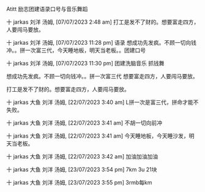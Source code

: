 Atitt 励志团建语录口号与音乐舞蹈


十 jarkas 刘洋 汤姆, [07/07/2023 2:48 am]
打工是发不了财的。想要富走四方，人要闯马要放。

十 jarkas 刘洋 汤姆, [07/07/2023 11:28 pm]
语录  想成功先发疯。不顾一切向钱冲。。拼一次富三代，今天睡地板，明天当老板。。团建口号

十 jarkas 刘洋 汤姆, [07/07/2023 11:30 pm]
团建洗脑音乐 抓钱舞


想成功先发疯。不顾一切向钱冲。。拼一次富三代 想要富走四方，人要闯马要放。

打工是发不了财的。想要富走四方，人要闯马要放。



十 jarkas 大鱼 刘洋 汤姆, [22/07/2023 3:40 am]
L拼一次是富三代，拼命才能不失败。

十 jarkas 大鱼 刘洋 汤姆, [22/07/2023 3:41 am]
不胡一切向前冲

十 jarkas 大鱼 刘洋 汤姆, [22/07/2023 3:41 am]
今天睡地板，今天睡沙发，明天当老板。

十 jarkas 大鱼 刘洋 汤姆, [22/07/2023 3:42 am]
加油加油加油

十 jarkas 大鱼 刘洋 汤姆, [23/07/2023 3:54 pm]
7km 3u  21块

十 jarkas 大鱼 刘洋 汤姆, [23/07/2023 3:55 pm]
3rmb每km
